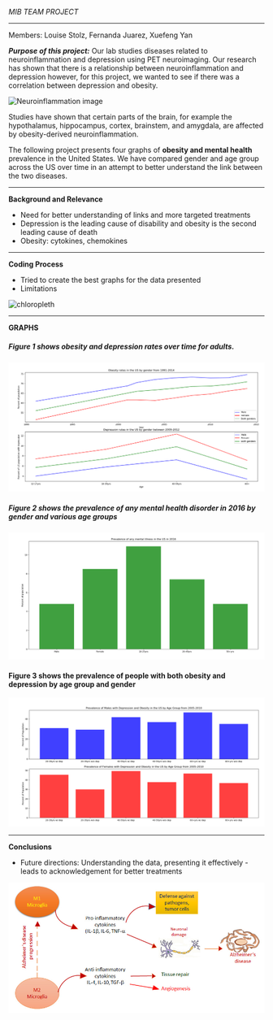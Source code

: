 _MIB TEAM PROJECT_
_____________
Members: Louise Stolz, Fernanda Juarez, Xuefeng Yan

_**Purpose of this project:**_ Our lab studies diseases related to neuroinflammation and depression using PET neuroimaging.
Our research has shown that there is a relationship between neuroinflammation and depression however, for this project, we wanted to
see if there was a correlation between depression and obesity.

![Neuroinflammation image](https://github.com/BIOF309/final-project-mib/neuroMIB.PNG)

Studies have shown that certain parts of the brain, for example the hypothalamus, hippocampus, cortex, brainstem, and amygdala, are affected by obesity-derived neuroinflammation.

The following project presents four graphs of **obesity and mental health** prevalence in the United States.
We have compared gender and age group across the US over time in an attempt to better understand the link between the two diseases.

____________________________________________________

**Background and Relevance**
- Need for better understanding of links and more targeted treatments
- Depression is the leading cause of disability and obesity is the second leading cause of death
- Obesity: cytokines, chemokines 

___________________________________________________

**Coding Process**
- Tried to create the best graphs for the data presented
- Limitations

![chloropleth](https://github.com/BIOF309/final-project-mib/chloropleth.PNG)

_______________________________________________________

**GRAPHS**

##### Figure 1 shows obesity and depression rates over time for adults.
![obesity_and_depression_linegraphs](https://github.com/BIOF309/final-project-mib/blob/master/obesity_and_depression_linegraphs.PNG)

##### Figure 2 shows the prevalence of any mental health disorder in 2016 by gender and various age groups
![bar_graph_mental_health](https://github.com/BIOF309/final-project-mib/blob/master/bar_graph_mental_health.PNG)


#### Figure 3 shows the prevalence of people with both obesity and depression by age group and gender
![depression_and_obesity_graphs](https://github.com/BIOF309/final-project-mib/blob/master/depression_and_obesity_graphs.PNG)

__________________________________________________________
**Conclusions**

- Future directions: Understanding the data, presenting it effectively - leads to acknowledgement for better treatments

![neuroinflammation](https://github.com/BIOF309/final-project-mib/blob/master/neuroinflammation.jpg)



